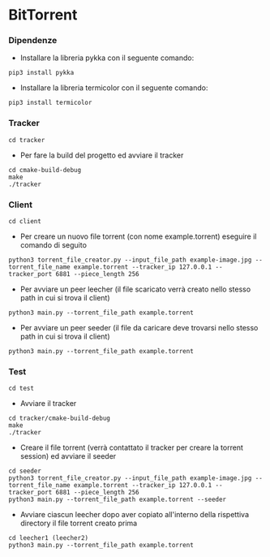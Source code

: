 # BitTorrent

### Dipendenze

- Installare la libreria pykka con il seguente comando:

```
pip3 install pykka

```

- Installare la libreria termicolor con il seguente comando:

```
pip3 install termicolor

``` 

### Tracker

```
cd tracker

```

- Per fare la build del progetto ed avviare il tracker

```
cd cmake-build-debug
make
./tracker

```


### Client

```
cd client

```

- Per creare un nuovo file torrent (con nome example.torrent) eseguire il comando di seguito

```
python3 torrent_file_creator.py --input_file_path example-image.jpg --torrent_file_name example.torrent --tracker_ip 127.0.0.1 --tracker_port 6881 --piece_length 256

```
- Per avviare un peer leecher (il file scaricato verrà creato nello stesso path in cui si trova il client)

```
python3 main.py --torrent_file_path example.torrent

```
- Per avviare un peer seeder (il file da caricare deve trovarsi nello stesso path in cui si trova il client)

```
python3 main.py --torrent_file_path example.torrent

```

### Test

```
cd test

```

- Avviare il tracker 

```
cd tracker/cmake-build-debug
make
./tracker

```

- Creare il file torrent (verrà contattato il tracker per creare la torrent session) ed avviare il seeder

```
cd seeder
python3 torrent_file_creator.py --input_file_path example-image.jpg --torrent_file_name example.torrent --tracker_ip 127.0.0.1 --tracker_port 6881 --piece_length 256
python3 main.py --torrent_file_path example.torrent --seeder

```

- Avviare ciascun leecher dopo aver copiato all'interno della rispettiva directory il file torrent creato prima

```
cd leecher1 (leecher2)
python3 main.py --torrent_file_path example.torrent

```



